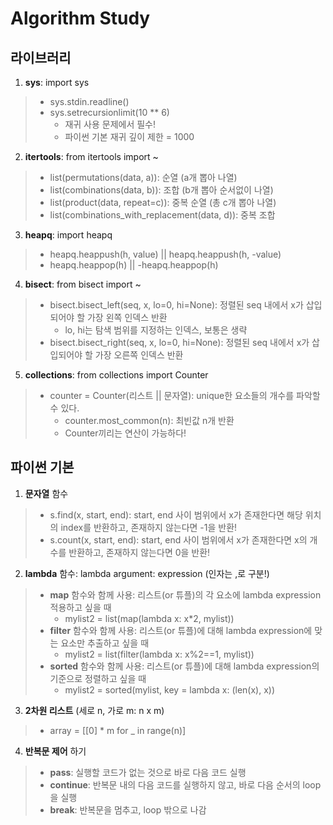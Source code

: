# Algorithm Study

## 라이브러리
1. __sys__: import sys
>- sys.stdin.readline()
>- sys.setrecursionlimit(10 ** 6)
>    * 재귀 사용 문제에서 필수!  
>    * 파이썬 기본 재귀 깊이 제한 = 1000
2. __itertools__: from itertools  import ~
> - list(permutations(data, a)): 순열 (a개 뽑아 나열)
> - list(combinations(data, b)): 조합 (b개 뽑아 순서없이 나열)
> - list(product(data, repeat=c)): 중복 순열 (총 c개 뽑아 나열)
> - list(combinations_with_replacement(data, d)): 중복 조합
3. __heapq__: import heapq
> - heapq.heappush(h, value) || heapq.heappush(h, -value)
> - heapq.heappop(h) || -heapq.heappop(h)
4. __bisect__: from bisect import ~
> - bisect.bisect_left(seq, x, lo=0, hi=None): 정렬된 seq 내에서 x가 삽입되어야 할 가장 왼쪽 인덱스 반환
>    * lo, hi는 탐색 범위를 지정하는 인덱스, 보통은 생략
> - bisect.bisect_right(seq, x, lo=0, hi=None): 정렬된 seq 내에서 x가 삽입되어야 할 가장 오른쪽 인덱스 반환
5. __collections__: from collections import Counter
> - counter = Counter(리스트 || 문자열): unique한 요소들의 개수를 파악할 수 있다.
>    * counter.most_common(n): 최빈값 n개 반환
>    * Counter끼리는 연산이 가능하다!
  

  

## 파이썬 기본
1. __문자열__ 함수
> - s.find(x, start, end): start, end 사이 범위에서 x가 존재한다면 해당 위치의 index를 반환하고, 존재하지 않는다면 -1을 반환!
> - s.count(x, start, end): start, end 사이 범위에서 x가 존재한다면 x의 개수를 반환하고, 존재하지 않는다면 0을 반환!
2. __lambda__ 함수: lambda argument: expression (인자는 ,로 구분!)
> - __map__ 함수와 함께 사용: 리스트(or 튜플)의 각 요소에 lambda expression 적용하고 싶을 때
>    * mylist2 = list(map(lambda x: x*2, mylist))
> - __filter__ 함수와 함께 사용: 리스트(or 튜플)에 대해 lambda expression에 맞는 요소만 추출하고 싶을 때
>    * mylist2 = list(filter(lambda x: x%2==1, mylist))
> - __sorted__ 함수와 함께 사용: 리스트(or 튜플)에 대해 lambda expression의 기준으로 정렬하고 싶을 때
>    * mylist2 = sorted(mylist, key = lambda x: (len(x), x)) 
3. __2차원 리스트__ (세로 n, 가로 m: n x m)
> - array = [[0] * m for _ in range(n)]
4. __반복문 제어__ 하기
>- __pass__: 실행할 코드가 없는 것으로 바로 다음 코드 실행
> - __continue__: 반복문 내의 다음 코드를 실행하지 않고, 바로 다음 순서의 loop을 실행
> - __break__: 반복문을 멈추고, loop 밖으로 나감

